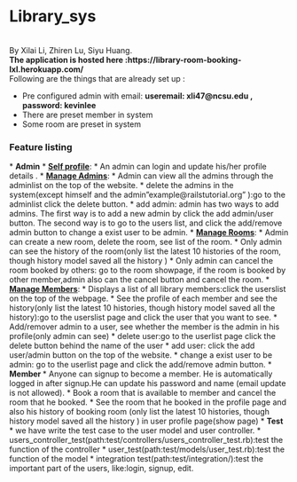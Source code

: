 # Library_sys
<title>CSC 517 - Project 1</title><br>
By Xilai Li, Zhiren Lu, Siyu Huang.<br>
<b>The application is hosted here :https://library-room-booking-lxl.herokuapp.com/  </b><br>
Following are the things that are already set up :
<ul>
<li>Pre configured admin with email: <b>useremail: xli47@ncsu.edu , password: kevinlee</b></li>
<li>There are preset member in system</li>
<li>Some room are preset in system</li>
</ul>
<h3>Feature listing</h3>
* <b>Admin</b>
  * <b><u>Self profile</u></b>:
    * An admin can login and update his/her profile details .
  * <b><u>Manage Admins</u></b>: 
    * Admin can view all the admins through the adminlist on the top of the website.
    * delete the admins in the system(except himself and the admin”example@railstutorial.org” ):go to the adminlist click the delete button.
    * add admin: admin has two ways to add admins. The first way is to add a new admin by click the add admin/user button. The second way is to go to the users list, and click the add/remove admin button to change a exist user to be admin. 
  * <b><u>Manage Rooms</u></b>: 
    * Admin can create a new room, delete the room, see list of the room. 
    * Only admin can see the history of the room(only list the latest 10 histories of the room, though history model saved all the history )
    * Only admin can cancel the room booked by others: go to the room showpage, if the room is booked by other member,admin also can the cancel button and cancel the room. 
  * <b><u>Manage Members</u></b>: 
    * Displays a list of all library members:click the userslist on the top of the webpage. 
    * See the profile of each member and see the history(only list the latest 10 histories, though history model saved all the history):go to the userslist page and click the user that you want to see.
    * Add/remover admin to a user, see whether the member is the admin in his profile(only admin can see)
      * delete user:go to the userlist page click the delete button behind the name of the user
      * add user: click the add user/admin button on the top of the website.
      * change a exist user to be admin: go to the userlist page and click the add/remove admin button.
* <b>Member </b> 
  * Anyone can signup to become a member. He is automatically logged in after signup.He can update his password and name (email update is not allowed).
  * Book a room that is available to member and cancel the room that he booked.
  * See the room that he booked in the profile page and also his history of booking room (only list the latest 10 histories, though history model saved all the history ) in user profile page(show page)
* <b>Test</b>
  * we have write the test case to the user model and user controller.
    * users_controller_test(path:test/controllers/users_controller_test.rb):test the function of the controller
    * user_test(path:test/models/user_test.rb):test the function of the model
    * integration test(path:test/integration/):test the important part of the users, like:login, signup, edit.



